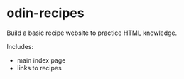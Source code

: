 # odin-recipes

Build a basic recipe website to practice HTML knowledge.

Includes:
- main index page
- links to recipes